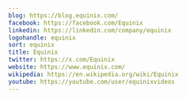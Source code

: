 ```yaml
---
blog: https://blog.equinix.com/
facebook: https://facebook.com/Equinix
linkedin: https://linkedin.com/company/equinix
logohandle: equinix
sort: equinix
title: Equinix
twitter: https://x.com/Equinix
website: https://www.equinix.com/
wikipedia: https://en.wikipedia.org/wiki/Equinix
youtube: https://youtube.com/user/equinixvideos
---
```

